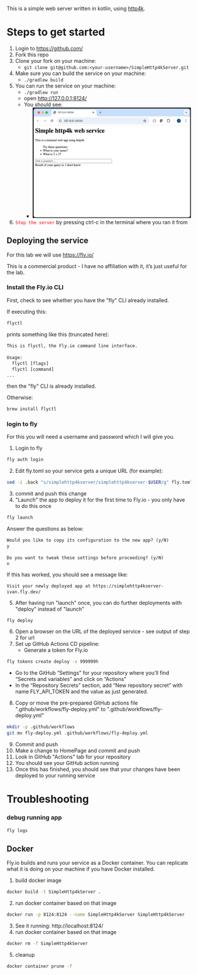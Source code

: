 This is a simple web server written in kotlin, using [http4k](https://www.http4k.org/).

# Steps to get started

1. Login to https://github.com/
2. Fork this repo
3. Clone your fork on your machine:
    - ```git clone git@github.com:<your-username>/SimpleHttp4kServer.git```
4. Make sure you can build the service on your machine:
    - ```./gradlew build```
5. You can run the service on your machine:
    - ```./gradlew run```
    - open http://127.0.0.1:8124/
    - You should see:
        - <img src="Screenshot.png" width="500px"/>
6. <code style="color:red">Stop the server</code> by pressing ctrl-c in the terminal where you ran it from

## Deploying the service

For this lab we will use https://fly.io/

This is a commercial product - I have no affiliation with it, it’s just useful for the lab.

### Install the Fly.io CLI

First, check to see whether you have the "fly" CLI already installed.

If executing this:
```bash
flyctl
```
prints something like this (truncated here):
```
This is flyctl, the Fly.io command line interface.

Usage:
  flyctl [flags]
  flyctl [command]
...
```
then the "fly" CLI is already installed.

Otherwise:
```bash
brew install flyctl
```

### login to fly

For this you will need a username and password which I will give you.

1. Login to fly
```bash
fly auth login
```
2. Edit fly.toml so your service gets a unique URL (for example):
```bash
sed -i .back "s/simplehttp4kserver/simplehttp4kserver-$USER/g" fly.toml
```
3. commit and push this change
4. "Launch" the app to deploy it for the first time to Fly.io - you only have to do this once
```bash
fly launch
```
Answer the questions as below:
```
Would you like to copy its configuration to the new app? (y/N)
y

Do you want to tweak these settings before proceeding? (y/N)
n
```
If this has worked, you should see a message like:
```text
Visit your newly deployed app at https://simplehttp4kserver-ivan.fly.dev/
```
5. After having run "launch" once, you can do further deployments with "deploy" instead of "launch"
```bash
fly deploy
```
6. Open a browser on the URL of the deployed service - see output of step 2 for url
7. Set up GitHub Actions CD pipeline:
    - Generate a token for Fly.io
```bash
fly tokens create deploy -x 999999h
```
- Go to the GitHub “Settings” for your repository where you’ll find “Secrets and variables” and click on “Actions”
- In the “Repository Secrets” section, add “New repository secret” with name FLY_API_TOKEN and the value as just generated.
8. Copy or move the pre-prepared GitHub actions file ".github/workflows/fly-deploy.yml" to ".github/workflows/fly-deploy.yml"
```bash
mkdir -p .github/workflows
git mv fly-deploy.yml .github/workflows/fly-deploy.yml
```
9. Commit and push
10. Make a change to HomePage and commit and push
11. Look in GitHub "Actions" tab for your repository
12. You should see your GitHub action running
13. Once this has finished, you should see that your changes have been deployed to your running service

# Troubleshooting

### debug running app

```bash
fly logs
```

## Docker

Fly.io builds and runs your service as a Docker container.
You can replicate what it is doing on your machine if you have Docker installed.

1. build docker image
```bash
docker build -t SimpleHttp4kServer .
```
2. run docker container based on that image
```bash
docker run -p 8124:8124 --name SimpleHttp4kServer SimpleHttp4kServer
```
3. See it running: http://localhost:8124/
4. run docker container based on that image
```bash
docker rm -f SimpleHttp4kServer
```
5. cleanup
```bash
docker container prune -f
```
